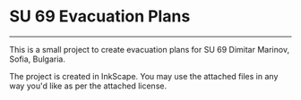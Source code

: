 # SU 69 Evacuation Plans
------

This is a small project to create evacuation plans for SU 69 Dimitar Marinov, Sofia, Bulgaria.

The project is created in InkScape. You may use the attached files in any way you'd like as per the attached license.